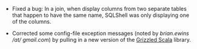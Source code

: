 * Fixed a bug: In a join, when display columns from two separate tables that
  happen to have the same name, SQLShell was only displaying one of the columns.

* Corrected some config-file exception messages (noted by
  *brian.ewins /at/ gmail.com*) by pulling in a new version of the
  [Grizzled Scala][] library.

[Grizzled Scala]: http://software.clapper.org/grizzled-scala/
